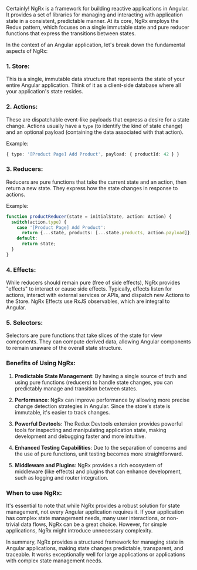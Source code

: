 Certainly! NgRx is a framework for building reactive applications in Angular. It provides a set of libraries for managing and interacting with application state in a consistent, predictable manner. At its core, NgRx employs the Redux pattern, which focuses on a single immutable state and pure reducer functions that express the transitions between states.

In the context of an Angular application, let's break down the fundamental aspects of NgRx:

### 1. **Store**: 
This is a single, immutable data structure that represents the state of your entire Angular application. Think of it as a client-side database where all your application's state resides.

### 2. **Actions**:
These are dispatchable event-like payloads that express a desire for a state change. Actions usually have a `type` (to identify the kind of state change) and an optional payload (containing the data associated with that action).

Example:

```typescript
{ type: '[Product Page] Add Product', payload: { productId: 42 } }
```

### 3. **Reducers**:
Reducers are pure functions that take the current state and an action, then return a new state. They express how the state changes in response to actions.

Example:

```typescript
function productReducer(state = initialState, action: Action) {
  switch(action.type) {
    case '[Product Page] Add Product':
      return {...state, products: [...state.products, action.payload]};
    default:
      return state;
  }
}
```

### 4. **Effects**:
While reducers should remain pure (free of side effects), NgRx provides "effects" to interact or cause side effects. Typically, effects listen for actions, interact with external services or APIs, and dispatch new Actions to the Store. NgRx Effects use RxJS observables, which are integral to Angular.

### 5. **Selectors**:
Selectors are pure functions that take slices of the state for view components. They can compute derived data, allowing Angular components to remain unaware of the overall state structure.

### Benefits of Using NgRx:

1. **Predictable State Management**: By having a single source of truth and using pure functions (reducers) to handle state changes, you can predictably manage and transition between states.
  
2. **Performance**: NgRx can improve performance by allowing more precise change detection strategies in Angular. Since the store's state is immutable, it's easier to track changes.

3. **Powerful Devtools**: The Redux Devtools extension provides powerful tools for inspecting and manipulating application state, making development and debugging faster and more intuitive.

4. **Enhanced Testing Capabilities**: Due to the separation of concerns and the use of pure functions, unit testing becomes more straightforward.

5. **Middleware and Plugins**: NgRx provides a rich ecosystem of middleware (like effects) and plugins that can enhance development, such as logging and router integration.

### When to use NgRx:

It's essential to note that while NgRx provides a robust solution for state management, not every Angular application requires it. If your application has complex state management needs, many user interactions, or non-trivial data flows, NgRx can be a great choice. However, for simple applications, NgRx might introduce unnecessary complexity.

In summary, NgRx provides a structured framework for managing state in Angular applications, making state changes predictable, transparent, and traceable. It works exceptionally well for large applications or applications with complex state management needs.
